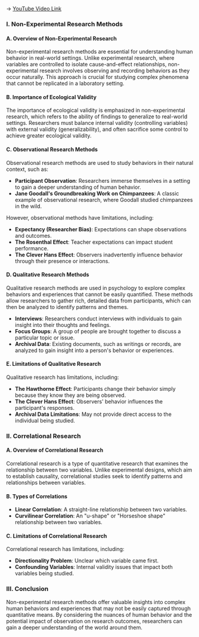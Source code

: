 -> [YouTube Video Link](https://www.youtube.com/watch?v=bXw0aCILFgs&list=PLWoagukcejEwxKMXbs_fWTJajvEh_XyhW&index=7&pp=iAQB)

### I. Non-Experimental Research Methods
#### A. Overview of Non-Experimental Research

Non-experimental research methods are essential for understanding human behavior in real-world settings. Unlike experimental research, where variables are controlled to isolate cause-and-effect relationships, non-experimental research involves observing and recording behaviors as they occur naturally. This approach is crucial for studying complex phenomena that cannot be replicated in a laboratory setting.

#### B. Importance of Ecological Validity

The importance of ecological validity is emphasized in non-experimental research, which refers to the ability of findings to generalize to real-world settings. Researchers must balance internal validity (controlling variables) with external validity (generalizability), and often sacrifice some control to achieve greater ecological validity.

#### C. Observational Research Methods

Observational research methods are used to study behaviors in their natural context, such as:

*   **Participant Observation**: Researchers immerse themselves in a setting to gain a deeper understanding of human behavior.
*   **Jane Goodall's Groundbreaking Work on Chimpanzees**: A classic example of observational research, where Goodall studied chimpanzees in the wild.

However, observational methods have limitations, including:

*   **Expectancy (Researcher Bias)**: Expectations can shape observations and outcomes.
*   **The Rosenthal Effect**: Teacher expectations can impact student performance.
*   **The Clever Hans Effect**: Observers inadvertently influence behavior through their presence or interactions.

#### D. Qualitative Research Methods

Qualitative research methods are used in psychology to explore complex behaviors and experiences that cannot be easily quantified. These methods allow researchers to gather rich, detailed data from participants, which can then be analyzed to identify patterns and themes.

*   **Interviews**: Researchers conduct interviews with individuals to gain insight into their thoughts and feelings.
*   **Focus Groups**: A group of people are brought together to discuss a particular topic or issue.
*   **Archival Data**: Existing documents, such as writings or records, are analyzed to gain insight into a person's behavior or experiences.

#### E. Limitations of Qualitative Research

Qualitative research has limitations, including:

*   **The Hawthorne Effect**: Participants change their behavior simply because they know they are being observed.
*   **The Clever Hans Effect**: Observers' behavior influences the participant's responses.
*   **Archival Data Limitations**: May not provide direct access to the individual being studied.

### II. Correlational Research
#### A. Overview of Correlational Research

Correlational research is a type of quantitative research that examines the relationship between two variables. Unlike experimental designs, which aim to establish causality, correlational studies seek to identify patterns and relationships between variables.

#### B. Types of Correlations

*   **Linear Correlation**: A straight-line relationship between two variables.
*   **Curvilinear Correlation**: An "u-shape" or "Horseshoe shape" relationship between two variables.

#### C. Limitations of Correlational Research

Correlational research has limitations, including:

*   **Directionality Problem**: Unclear which variable came first.
*   **Confounding Variables**: Internal validity issues that impact both variables being studied.

### III. Conclusion
Non-experimental research methods offer valuable insights into complex human behaviors and experiences that may not be easily captured through quantitative means. By considering the nuances of human behavior and the potential impact of observation on research outcomes, researchers can gain a deeper understanding of the world around them.